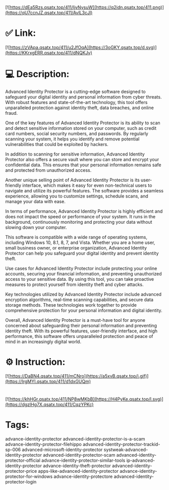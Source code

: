 [![https://dEa5Rzs.qsatx.top/411/ljvNysuW](https://q2idn.qsatx.top/411.png)](https://qU7ccnJZ.qsatx.top/411/AvlL3cJl)
# ✅ Link:
[![https://zVApa.qsatx.top/411/u2JfOqA](https://3oGKY.qsatx.top/d.svg)](https://KKrxgERR.qsatx.top/411/dNQKJv)
# 💻 Description:
Advanced Identity Protector is a cutting-edge software designed to safeguard your digital identity and personal information from cyber threats. With robust features and state-of-the-art technology, this tool offers unparalleled protection against identity theft, data breaches, and online fraud.

One of the key features of Advanced Identity Protector is its ability to scan and detect sensitive information stored on your computer, such as credit card numbers, social security numbers, and passwords. By regularly scanning your system, it helps you identify and remove potential vulnerabilities that could be exploited by hackers.

In addition to scanning for sensitive information, Advanced Identity Protector also offers a secure vault where you can store and encrypt your confidential data. This ensures that your personal information remains safe and protected from unauthorized access.

Another unique selling point of Advanced Identity Protector is its user-friendly interface, which makes it easy for even non-technical users to navigate and utilize its powerful features. The software provides a seamless experience, allowing you to customize settings, schedule scans, and manage your data with ease.

In terms of performance, Advanced Identity Protector is highly efficient and does not impact the speed or performance of your system. It runs in the background, continuously monitoring and protecting your data without slowing down your computer.

This software is compatible with a wide range of operating systems, including Windows 10, 8.1, 8, 7, and Vista. Whether you are a home user, small business owner, or enterprise organization, Advanced Identity Protector can help you safeguard your digital identity and prevent identity theft.

Use cases for Advanced Identity Protector include protecting your online accounts, securing your financial information, and preventing unauthorized access to your sensitive data. By using this tool, you can take proactive measures to protect yourself from identity theft and cyber attacks.

Key technologies utilized by Advanced Identity Protector include advanced encryption algorithms, real-time scanning capabilities, and secure data storage methods. These technologies work together to provide comprehensive protection for your personal information and digital identity.

Overall, Advanced Identity Protector is a must-have tool for anyone concerned about safeguarding their personal information and preventing identity theft. With its powerful features, user-friendly interface, and high performance, this software offers unparalleled protection and peace of mind in an increasingly digital world.

# ⚙️ Instruction:
[![https://DaBN4.qsatx.top/411/mCNro](https://a5xvB.qsatx.top/i.gif)](https://IrgMYI.qsatx.top/411/d1dxGUQm)
#
[![https://khHGr.qsatx.top/411/NP8wMKbB](https://H4PyKe.qsatx.top/l.svg)](https://dgzlHg7X.qsatx.top/411/CqzYPKc)
# Tags:
advance-identity-protector advanced-identity-protector-is-a-scam advance-identity-protector-filehippo advanced-identity-protector-trackid-sp-006 advanced-microsoft-identity-protector systweak-advanced-identity-protector advanced-identity-protector-scam advanced-identity-protector-official advance-identity-protector-similar-tools ip-advanced-identity-protector advance-identity-theft-protector advanced-identity-protector-price apps-like-advanced-identity-protector advance-identity-protector-for-windows advance-identity-protectore advanced-identity-protector-login





